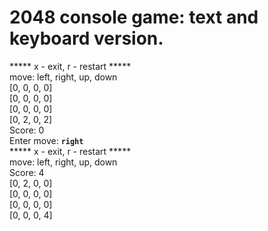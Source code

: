 # 2048 console game: text and keyboard version.
***** x - exit, r - restart *****  
move: left, right, up, down  
[0, 0, 0, 0]  
[0, 0, 0, 0]  
[0, 0, 0, 0]  
[0, 2, 0, 2]  
Score: 0   
Enter move: **`right`**  
***** x - exit, r - restart *****  
move: left, right, up, down  
Score: 4  
[0, 2, 0, 0]  
[0, 0, 0, 0]  
[0, 0, 0, 0]  
[0, 0, 0, 4]   
